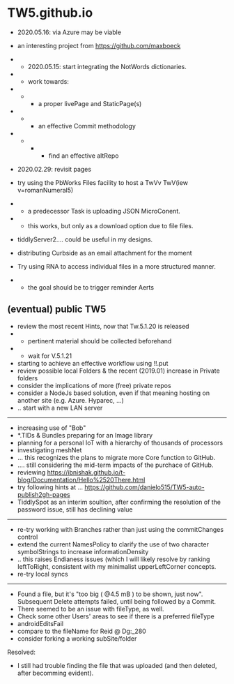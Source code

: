 # TW5.github.io

* 2020.05.16: via Azure may be viable
* an interesting project from https://github.com/maxboeck
* * 2020.05.15: start integrating the NotWords dictionaries.
* * work towards:
* * * a proper livePage and StaticPage(s)
* * * an effective Commit methodology
* * * * find an effective altRepo
* 2020.02.29: revisit pages
* try using the PbWorks Files facility to host a TwVv TwV(iew v=romanNumeral5)
* * a predecessor Task is uploading JSON MicroConent.
* * this works, but only as a download option due to file files.

* tiddlyServer2....  could be useful in my designs.
* distributing Curbside as an email attachment for the moment
* Try using RNA to access individual files in a more structured manner.
* * the goal should be to trigger reminder Aerts

## (eventual) public TW5

* review the most recent Hints, now that Tw.5.1.20 is released
* * pertinent material should be collected beforehand
* * wait for V.5.1.21
* starting to achieve an effective workflow using !!.put
* review possible local Folders & the recent (2019.01) increase in Private folders
* consider the implications of more (free) private repos
* consider a NodeJs based solution, even if that meaning hosting on another site (e.g. Azure. Hyparec, ...)
* .. start with a new LAN server
<hr>

* increasing use of "Bob"
* *.TIDs & Bundles preparing for an Image library
* planning for a personal IoT with a hierarchy of thousands of processors
* investigating meshNet
* ... this recognizes the plans to migrate more Core function to GitHub.
* .... still considering the mid-term impacts of the purchace of GitHub.
* reviewing https://ibnishak.github.io/t-blog/Documentation/Hello%2520There.html
* try following hints at ... https://github.com/danielo515/TW5-auto-publish2gh-pages
* TiddlySpot as an interim soultion, after confirming the resolution of the password issue, still has declining value

<hr>

* re-try working with Branches rather than just using the commitChanges control
* extend the current NamesPolicy to clarify the use of two character symbolStrings to increase informationDensity
* .. this raises Endianess issues (which I will likely resolve by ranking leftToRight, consistent with my minimalist upperLeftCorner concepts.
* re-try local syncs
<hr>

* Found a file, but it's "too big ( @4.5 mB ) to be shown, just now".  Subsequent Delete attempts failed, until being followed by a Commit.
* There seemed to be an issue with fileType, as well.
* Check some other Users' areas to see if there is a preferred fileType
* androidEditsFail
* compare to the fileName for Reid @ Dg:_280
* consider forking a working subSite/folder

Resolved:

* I still had trouble finding the file that was uploaded (and then deleted, after becomming evident).
